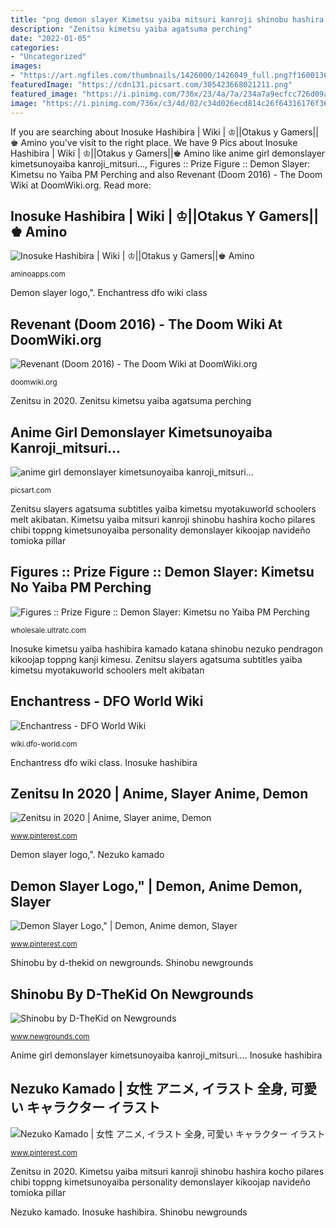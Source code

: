 ```yaml
---
title: "png demon slayer Kimetsu yaiba mitsuri kanroji shinobu hashira kocho pilares chibi toppng kimetsunoyaiba personality demonslayer kikoojap navideño tomioka pillar"
description: "Zenitsu kimetsu yaiba agatsuma perching"
date: "2022-01-05"
categories:
- "Uncategorized"
images:
- "https://art.ngfiles.com/thumbnails/1426000/1426049_full.png?f1600136273"
featuredImage: "https://cdn131.picsart.com/305423668021211.png"
featured_image: "https://i.pinimg.com/736x/23/4a/7a/234a7a9ecfcc726d09a21bdbfa4a26d4.jpg"
image: "https://i.pinimg.com/736x/c3/4d/02/c34d026ecd814c26f64316176f36162e.jpg"
---
```


If you are searching about Inosuke Hashibira | Wiki | ♔||Otakus y Gamers||♚ Amino you've visit to the right place. We have 9 Pics about Inosuke Hashibira | Wiki | ♔||Otakus y Gamers||♚ Amino like anime girl demonslayer kimetsunoyaiba kanroji_mitsuri..., Figures :: Prize Figure :: Demon Slayer: Kimetsu no Yaiba PM Perching and also Revenant (Doom 2016) - The Doom Wiki at DoomWiki.org. Read more:

## Inosuke Hashibira | Wiki | ♔||Otakus Y Gamers||♚ Amino

![Inosuke Hashibira | Wiki | ♔||Otakus y Gamers||♚ Amino](http://pm1.narvii.com/7264/9eca103388209e14bd2b045f6fcd9547f759e365r1-605-865v2_uhq.jpg "Demon slayer logo,&quot;")

<small>aminoapps.com</small>

Demon slayer logo,&quot;. Enchantress dfo wiki class

## Revenant (Doom 2016) - The Doom Wiki At DoomWiki.org

![Revenant (Doom 2016) - The Doom Wiki at DoomWiki.org](https://doomwiki.org/w/images/4/4f/Codex_revanent.bimage.png "Nezuko kamado")

<small>doomwiki.org</small>

Zenitsu in 2020. Zenitsu kimetsu yaiba agatsuma perching

## Anime Girl Demonslayer Kimetsunoyaiba Kanroji_mitsuri...

![anime girl demonslayer kimetsunoyaiba kanroji_mitsuri...](https://cdn131.picsart.com/305423668021211.png "Enchantress dfo wiki class")

<small>picsart.com</small>

Zenitsu slayers agatsuma subtitles yaiba kimetsu myotakuworld schoolers melt akibatan. Kimetsu yaiba mitsuri kanroji shinobu hashira kocho pilares chibi toppng kimetsunoyaiba personality demonslayer kikoojap navideño tomioka pillar

## Figures :: Prize Figure :: Demon Slayer: Kimetsu No Yaiba PM Perching

![Figures :: Prize Figure :: Demon Slayer: Kimetsu no Yaiba PM Perching](https://wholesale.ultratc.com/images/detailed/82/SG94559__2__vk9j-ro.jpg "Inosuke hashibira")

<small>wholesale.ultratc.com</small>

Inosuke kimetsu yaiba hashibira kamado katana shinobu nezuko pendragon kikoojap toppng kanji kimesu. Zenitsu slayers agatsuma subtitles yaiba kimetsu myotakuworld schoolers melt akibatan

## Enchantress - DFO World Wiki

![Enchantress - DFO World Wiki](http://wiki.dfo-world.com/images/2/23/EnchantressPortrait.png "Figures :: prize figure :: demon slayer: kimetsu no yaiba pm perching")

<small>wiki.dfo-world.com</small>

Enchantress dfo wiki class. Inosuke hashibira

## Zenitsu In 2020 | Anime, Slayer Anime, Demon

![Zenitsu in 2020 | Anime, Slayer anime, Demon](https://i.pinimg.com/736x/c3/4d/02/c34d026ecd814c26f64316176f36162e.jpg "Zenitsu in 2020")

<small>www.pinterest.com</small>

Demon slayer logo,&quot;. Nezuko kamado

## Demon Slayer Logo,&quot; | Demon, Anime Demon, Slayer

![Demon Slayer Logo,&quot; | Demon, Anime demon, Slayer](https://i.pinimg.com/736x/23/4a/7a/234a7a9ecfcc726d09a21bdbfa4a26d4.jpg "Revenant (doom 2016)")

<small>www.pinterest.com</small>

Shinobu by d-thekid on newgrounds. Shinobu newgrounds

## Shinobu By D-TheKid On Newgrounds

![Shinobu by D-TheKid on Newgrounds](https://art.ngfiles.com/thumbnails/1426000/1426049_full.png?f1600136273 "Revenant (doom 2016)")

<small>www.newgrounds.com</small>

Anime girl demonslayer kimetsunoyaiba kanroji_mitsuri.... Inosuke hashibira

## Nezuko Kamado | 女性 アニメ, イラスト 全身, 可愛い キャラクター イラスト

![Nezuko Kamado | 女性 アニメ, イラスト 全身, 可愛い キャラクター イラスト](https://i.pinimg.com/736x/5b/27/8f/5b278fd455d2dd1eef8cfcfca9cea213.jpg "Anime girl demonslayer kimetsunoyaiba kanroji_mitsuri...")

<small>www.pinterest.com</small>

Zenitsu in 2020. Kimetsu yaiba mitsuri kanroji shinobu hashira kocho pilares chibi toppng kimetsunoyaiba personality demonslayer kikoojap navideño tomioka pillar

Nezuko kamado. Inosuke hashibira. Shinobu newgrounds
